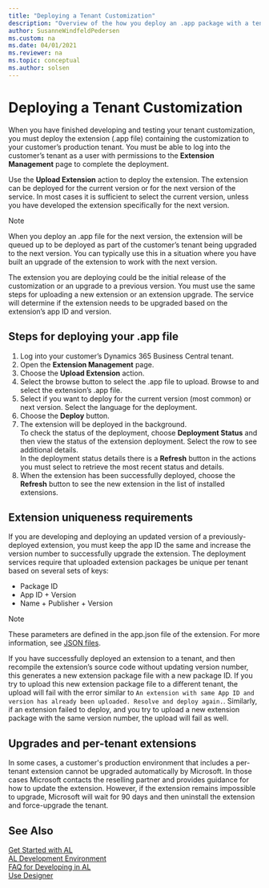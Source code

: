 ```yaml
---
title: "Deploying a Tenant Customization"
description: "Overview of the how you deploy an .app package with a tenant customization to Dynamics 365 Business Central."
author: SusanneWindfeldPedersen
ms.custom: na
ms.date: 04/01/2021
ms.reviewer: na
ms.topic: conceptual
ms.author: solsen
---
```


# Deploying a Tenant Customization

When you have finished developing and testing your tenant customization, you must deploy the extension (.app file) containing the customization to your customer’s production tenant. You must be able to log into the customer’s tenant as a user with permissions to the **Extension Management** page to complete the deployment.

Use the **Upload Extension** action to deploy the extension. The extension can be deployed for the current version or for the next version of the service. In most cases it is sufficient to select the current version, unless you have developed the extension specifically for the next version.

> [!NOTE]
> When you deploy an .app file for the next version, the extension will be queued up to be deployed as part of the customer’s tenant being upgraded to the next version. You can typically use this in a situation where you have built an upgrade of the extension to work with the next version.  

The extension you are deploying could be the initial release of the customization or an upgrade to a previous version. You must use the same steps for uploading a new extension or an extension upgrade. The service will determine if the extension needs to be upgraded based on the extension’s app ID and version.

## Steps for deploying your .app file

1. Log into your customer’s Dynamics 365 Business Central tenant.
2. Open the **Extension Management** page.
3. Choose the **Upload Extension** action.
4. Select the browse button to select the .app file to upload. Browse to and select the extension’s .app file.
5. Select if you want to deploy for the current version (most common) or next version. Select the language for the deployment.
6. Choose the **Deploy** button.
7. The extension will be deployed in the background.  
    To check the status of the deployment, choose **Deployment Status** and then view the status of the extension deployment. Select the row to see additional details.  
    In the deployment status details there is a **Refresh** button in the actions you must select to retrieve the most recent status and details.
8. When the extension has been successfully deployed, choose the **Refresh** button to see the new extension in the list of installed extensions.

## Extension uniqueness requirements

If you are developing and deploying an updated version of a previously-deployed extension, you must keep the app ID the same and increase the version number to successfully upgrade the extension. The deployment services require that uploaded extension packages be unique per tenant based on several sets of keys:

- Package ID
- App ID + Version
- Name + Publisher + Version

> [!NOTE]
> These parameters are defined in the app.json file of the extension. For more information, see [JSON files](devenv-json-files.md#appjson-file).

If you have successfully deployed an extension to a tenant, and then recompile the extension’s source code without updating version number, this generates a new extension package file with a new package ID. If you try to upload this new extension package file to a different tenant, the upload will fail with the error similar to `An extension with same App ID and version has already been uploaded. Resolve and deploy again.`. Similarly, if an extension failed to deploy, and you try to upload a new extension package with the same version number, the upload will fail as well.

<!-- 
When developing a per-tenant extension from the same source code as an extension for multiple tenants, we recommend that you adjust the App ID, Name, Publisher, and Version of the extension for each tenant to maintain uniqueness. You may deploy the same extension package to multiple tenants if the package ID, app ID, name, publisher, and version are all the same.

If, when creating a new sandbox environment as a copy of a production environment, you receive a message indicating that the environment creation failed due to an existing development extension, it is related to violation of uniqueness requirements for extension packages.

Typically this situation is the result of the production environment being copied having an extension package installed with the same app ID, name, publisher, and version as a development extension published to another sandbox environment within the same application service. To resolve this situation, remove the development extension by unpublishing it via the Extension Management page of the other sandbox environment once you have made sure you have a backup of the extension development files. After this is completed you can attempt to copy a production environment to a sandbox again. It is recommended that when you create the extension package for distribution, you use a different app ID than that used for your development extension, which will help you avoid this conflict between your development sandbox and your customer’s production and sandbox environments. -->

## Upgrades and per-tenant extensions

In some cases, a customer's production environment that includes a per-tenant extension cannot be upgraded automatically by Microsoft. In those cases Microsoft contacts the reselling partner and provides guidance for how to update the extension. However, if the extension remains impossible to upgrade, Microsoft will wait for 90 days and then uninstall the extension and force-upgrade the tenant.  

## See Also
[Get Started with AL](devenv-get-started.md)  
[AL Development Environment](devenv-reference-overview.md)  
[FAQ for Developing in AL](devenv-dev-faq.md)  
[Use Designer](devenv-inclient-designer.md)  
